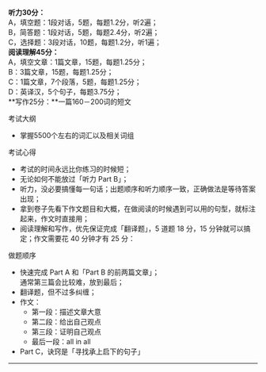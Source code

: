 **听力30分：**<br/>
A，填空题：1段对话，5题，每题1.2分，听2遍；<br/>
B，简答题：1段对话，5题，每题2.4分，听2遍；<br/>
C，选择题：3段对话，10题，每题1.2分，听1遍；<br/>
**阅读理解45分：**<br/>
A，填空文章：1篇文章，15题，每题1.25分；<br/>
B：3篇文章，15题，每题1.25分；<br/>
C：1篇文章，7个段落，5题，每题1.25分；<br/>
D：英译汉，5个句子，每题3.75分；<br/>
**写作25分：**一篇160－200词的短文<br/>

考试大纲
- 掌握5500个左右的词汇以及相关词组

考试心得
* 考试的时间永远比你练习的时候短；
* 无论如何不能放过「听力 Part B」；
* 听力，没必要搞懂每一句话；出题顺序和听力顺序一致，正确做法是等待答案出现；
* 拿到卷子先看下作文题目和大概，在做阅读的时候遇到可以用的句型，就标注起来，作文时直接用；
* 阅读理解和写作，优先保证完成「翻译题」，5 道题 18 分，15 分钟就可以搞定；作文需要花 40 分钟才有 25 分：

做题顺序
* 快速完成 Part A 和「Part B 的前两篇文章」；<br/>通常第三篇会比较难，放到最后；
* 翻译题，但不过多纠缠；
* 作文：
  * 第一段：描述文章大意
  * 第二段：给出自己观点
  * 第三段：证明自己观点
  * 最后一段：all in all
* Part C，诀窍是「寻找承上启下的句子」

---
